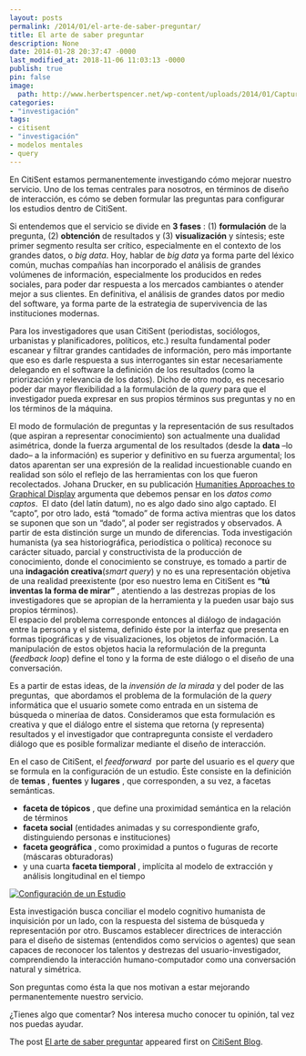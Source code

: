 ```yaml
---
layout: posts
permalink: /2014/01/el-arte-de-saber-preguntar/
title: El arte de saber preguntar
description: None
date: 2014-01-28 20:37:47 -0000
last_modified_at: 2018-11-06 11:03:13 -0000
publish: true
pin: false
image:
  path: http://www.herbertspencer.net/wp-content/uploads/2014/01/Captura-de-pantalla-2018-11-05-a-las-17.40.08.png
categories:
- "investigación"
tags:
- citisent
- "investigación"
- modelos mentales
- query
---
```

En CitiSent estamos permanentemente investigando cómo mejorar nuestro servicio. Uno de los temas centrales para nosotros, en términos de diseño de interacción, es cómo se deben formular las preguntas para configurar los estudios dentro de CitiSent.

Si entendemos que el servicio se divide en **3 fases** : (1) **formulación** de la pregunta, (2) **obtención** de resultados y (3) **visualización** y síntesis; este primer segmento resulta ser crítico, especialmente en el contexto de los grandes datos, o _big data_. Hoy, hablar de _big data_ ya forma parte del léxico común, muchas compañías han incorporado el análisis de grandes volúmenes de información, especialmente los producidos en redes sociales, para poder dar respuesta a los mercados cambiantes o atender mejor a sus clientes. En definitiva, el análisis de grandes datos por medio del software, ya forma parte de la estrategia de supervivencia de las instituciones modernas.

Para los investigadores que usan CitiSent (periodistas, sociólogos, urbanistas y planificadores, políticos, etc.) resulta fundamental poder escanear y filtrar grandes cantidades de información, pero más importante que eso es darle respuesta a sus interrogantes sin estar necesariamente delegando en el software la definición de los resultados (como la priorización y relevancia de los datos). Dicho de otro modo, es necesario poder dar mayor flexibilidad a la formulación de la _query_ para que el investigador pueda expresar en sus propios términos sus preguntas y no en los términos de la máquina.

El modo de formulación de preguntas y la representación de sus resultados (que aspiran a representar conocimiento) son actualmente una dualidad asimétrica, donde la fuerza argumental de los resultados (desde la **data** –lo dado– a la información) es superior y definitivo en su fuerza argumental; los datos aparentan ser una expresión de la realidad incuestionable cuando en realidad son sólo el reflejo de las herramientas con los que fueron recolectados. Johana Drucker, en su publicación [Humanities Approaches to Graphical Display](http://www.digitalhumanities.org/dhq/vol/5/1/000091/000091.html) argumenta que debemos pensar en los _datos como captos_.  El dato (del latín datum), no es algo dado sino algo captado. El “capto”, por otro lado, está “tomado” de forma activa mientras que los datos se suponen que son un “dado”, al poder ser registrados y observados. A partir de esta distinción surge un mundo de diferencias. Toda investigación humanista (ya sea historiográfica, periodística o política) reconoce su carácter situado, parcial y constructivista de la producción de conocimiento, donde el conocimiento se construye, es tomado a partir de una **indagación creativa**(_smart query_) y no es una representación objetiva de una realidad preexistente (por eso nuestro lema en CitiSent es **“tú inventas la forma de mirar”** , atentiendo a las destrezas propias de los investigadores que se apropian de la herramienta y la pueden usar bajo sus propios términos).  
El espacio del problema corresponde entonces al diálogo de indagación entre la persona y el sistema, definido éste por la interfaz que presenta en formas tipográficas y de visualizaciones, los objetos de información. La manipulación de estos objetos hacia la reformulación de la pregunta (_feedback loop_) define el tono y la forma de este diálogo o el diseño de una conversación.

Es a partir de estas ideas, de la _invensión de la mirada_ y del poder de las preguntas,  que abordamos el problema de la formulación de la _query_ informática que el usuario somete como entrada en un sistema de búsqueda o mineríaa de datos. Consideramos que esta formulación es creativa y que el diálogo entre el sistema que retorna (y representa) resultados y el investigador que contrapregunta consiste el verdadero diálogo que es posible formalizar mediante el diseño de interacción.

En el caso de CitiSent, el _feedforward_  por parte del usuario es el _query_ que se formula en la configuración de un estudio. Éste consiste en la definición de **temas** , **fuentes** y **lugares** , que corresponden, a su vez, a facetas semánticas.

* **faceta de tópicos** , que define una proximidad semántica en la relación de términos
* **faceta social** (entidades animadas y su correspondiente grafo, distinguiendo personas e instituciones)
* **faceta geográfica** , como proximidad a puntos o fuguras de recorte (máscaras obturadoras)
* y una cuarta **faceta tiemporal** , implícita al modelo de extracción y análisis longitudinal en el tiempo

[![Configuración de un Estudio](http://blog.citisent.com/wp-content/uploads/2014/01/Captura-de-pantalla-2014-02-04-a-las-11.46.47.png)](http://blog.citisent.com/wp-content/uploads/2014/01/Captura-de-pantalla-2014-02-04-a-las-11.46.47.png)

Esta investigación busca conciliar el modelo cognitivo humanista de inquisición por un lado, con la respuesta del sistema de búsqueda y representación por otro. Buscamos establecer directrices de interacción para el diseño de sistemas (entendidos como servicios o agentes) que sean capaces de reconocer los talentos y destrezas del usuario-investigador, comprendiendo la interacción humano-computador como una conversación natural y simétrica.

Son preguntas como ésta la que nos motivan a estar mejorando permanentemente nuestro servicio.

¿Tienes algo que comentar? Nos interesa mucho conocer tu opinión, tal vez nos puedas ayudar.

The post [El arte de saber preguntar](http://blog.citisent.com/2014/01/el-arte-de-preguntar/) appeared first on [CitiSent Blog](http://blog.citisent.com/).
